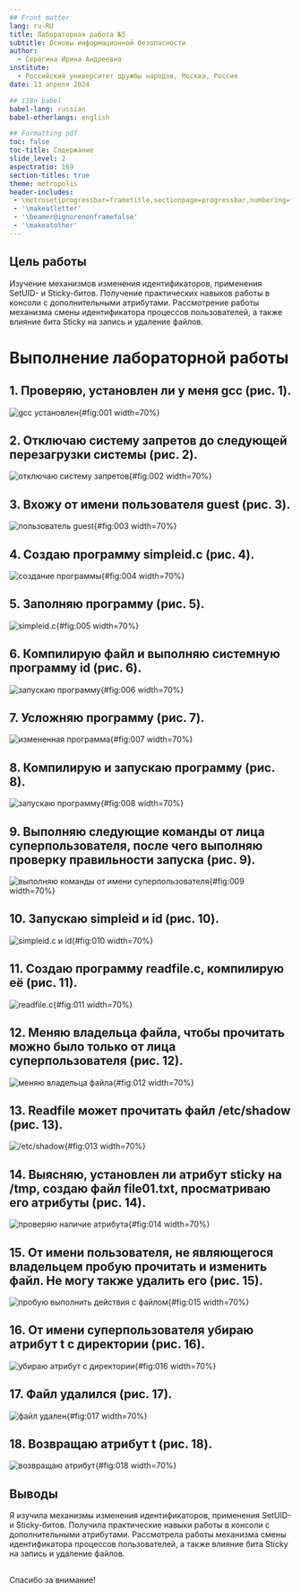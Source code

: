 ```yaml
---
## Front matter
lang: ru-RU
title: Лабораторная работа №5
subtitle: Основы информационной безопасности
author:
  - Серёгина Ирина Андреевна
institute:
  - Российский университет дружбы народов, Москва, Россия
date: 13 апреля 2024

## i18n babel
babel-lang: russian
babel-otherlangs: english

## Formatting pdf
toc: false
toc-title: Содержание
slide_level: 2
aspectratio: 169
section-titles: true
theme: metropolis
header-includes:
 - \metroset{progressbar=frametitle,sectionpage=progressbar,numbering=fraction}
 - '\makeatletter'
 - '\beamer@ignorenonframefalse'
 - '\makeatother'
---
```



## Цель работы

Изучение механизмов изменения идентификаторов, применения
SetUID- и Sticky-битов. Получение практических навыков работы в консоли с дополнительными атрибутами. Рассмотрение работы механизма
смены идентификатора процессов пользователей, а также влияние бита
Sticky на запись и удаление файлов.

# Выполнение лабораторной работы

## 1. Проверяю, установлен ли у меня gcc (рис. 1).

![gcc установлен](image/1.jpg){#fig:001 width=70%}

## 2. Отключаю систему запретов до следующей перезагрузки системы (рис. 2).

![отключаю систему запретов](image/2.jpg){#fig:002 width=70%}

## 3. Вхожу от имени пользователя guest (рис. 3).

![пользователь guest](image/3.jpg){#fig:003 width=70%}

## 4. Создаю программу simpleid.c (рис. 4).

![создание программы](image/4.jpg){#fig:004 width=70%}

## 5. Заполняю программу (рис. 5).

![simpleid.c](image/5.jpg){#fig:005 width=70%}

## 6. Компилирую файл и выполняю системную программу id (рис. 6).

![запускаю программу](image/6.jpg){#fig:006 width=70%}

## 7. Усложняю программу (рис. 7).

![измененная программа](image/7.jpg){#fig:007 width=70%}

## 8. Компилирую и запускаю программу (рис. 8).

![запускаю программу](image/8.jpg){#fig:008 width=70%}

## 9. Выполняю следующие команды от лица суперпользователя, после чего выполняю проверку правильности запуска (рис. 9).

![выполняю команды от имени суперпользователя](image/9.jpg){#fig:009 width=70%}

## 10. Запускаю simpleid и id (рис. 10).

![simpleid.c и id](image/10.jpg){#fig:010 width=70%}

## 11. Создаю программу readfile.c, компилирую её (рис. 11).

![readfile.c](image/11.jpg){#fig:011 width=70%}

## 12. Меняю владельца файла, чтобы прочитать можно было только от лица суперпользователя (рис. 12).

![меняю владельца файла](image/12.jpg){#fig:012 width=70%}

## 13. Readfile может прочитать файл /etc/shadow (рис. 13).

![/etc/shadow](image/13.jpg){#fig:013 width=70%}

## 14. Выясняю, установлен ли атрибут sticky на /tmp, создаю файл file01.txt, просматриваю его атрибуты (рис. 14).

![проверяю наличие атрибута](image/14.jpg){#fig:014 width=70%}

## 15. От имени пользователя, не являющегося владельцем пробую прочитать и изменить файл. Не могу также удалить его (рис. 15).

![пробую выполнить действия с файлом](image/15.jpg){#fig:015 width=70%}

## 16. От имени суперпользователя убираю атрибут t с директории (рис. 16).

![убираю атрибут с директории](image/16.jpg){#fig:016 width=70%}

## 17. Файл удалился (рис. 17).

![файл удален](image/17.jpg){#fig:017 width=70%}

## 18. Возвращаю атрибут t (рис. 18).

![возвращаю атрибут](image/18.jpg){#fig:018 width=70%}

## Выводы

Я изучила механизмы изменения идентификаторов, применения
SetUID- и Sticky-битов. Получила практические навыки работы в консоли с дополнительными атрибутами. Рассмотрела работы механизма
смены идентификатора процессов пользователей, а также влияние бита
Sticky на запись и удаление файлов.

##
Спасибо за внимание!

